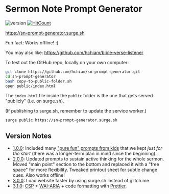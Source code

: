 # Sermon Note Prompt Generator

![version](https://img.shields.io/github/release/hchiam/sn-prompt-generator) [![HitCount](http://hits.dwyl.com/hchiam/sn-prompt-generator.svg)](http://hits.dwyl.com/hchiam/sn-prompt-generator)

<https://sn-prompt-generator.surge.sh>

Fun fact: Works offline! :)

You may also like: <https://github.com/hchiam/bible-verse-listener>

To test out the GitHub repo, locally on your own computer:

```bash
git clone https://github.com/hchiam/sn-prompt-generator.git
cd sn-prompt-generator
bash copy-to-public-folder.sh
open public/index.html
```

The `index.html` file inside the `public` folder is the one that gets served "publicly" (i.e. on surge.sh).

(If publishing to surge.sh, remember to update the service worker.)

`surge public https://sn-prompt-generator.surge.sh`

## Version Notes

- [1.0.0](https://github.com/hchiam/sn-prompt-generator/tree/3cf92d7e4c7dedd926cf7496e7ae8c14e0a9b2e8): Included many ["pure fun" prompts from kids](https://github.com/hchiam/sn-prompt-generator/blob/3cf92d7e4c7dedd926cf7496e7ae8c14e0a9b2e8/script.js#L150) that we kept _just for the start_ (there was a longer-term plan in mind since the beginning).
- [2.0.0](https://github.com/hchiam/sn-prompt-generator/releases/tag/2.0.0): Updated prompts to sustain active thinking for the whole sermon. Moved "main point" section to the bottom and replaced it with a "free space" for more flexibility. Tweaked printout sheet for subtle change cues. Also works offline!
- [3.0.0](https://github.com/hchiam/sn-prompt-generator/releases/tag/3.0.0): Load website faster by using surge.sh instead of glitch.me
- [3.1.0](https://github.com/hchiam/sn-prompt-generator/releases/tag/3.1.0): [CSP](https://github.com/hchiam/learning-csp) + [WAI-ARIA](https://www.scottohara.me/blog/2018/05/05/hidden-vs-none.html) + code formatting with [Prettier](https://marketplace.visualstudio.com/items?itemName=esbenp.prettier-vscode).
